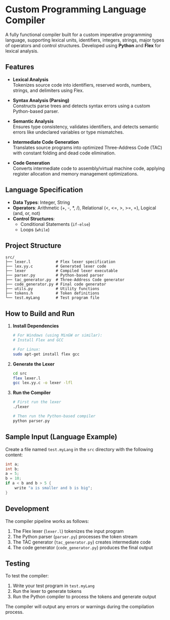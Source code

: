 # Custom Programming Language Compiler

A fully functional compiler built for a custom imperative programming language, supporting lexical units, identifiers, integers, strings, major types of operators and control structures.
Developed using **Python** and **Flex** for lexical analysis.

## Features

- **Lexical Analysis**  
  Tokenizes source code into identifiers, reserved words, numbers, strings, and delimiters using Flex.

- **Syntax Analysis (Parsing)**  
  Constructs parse trees and detects syntax errors using a custom Python-based parser.

- **Semantic Analysis**  
  Ensures type consistency, validates identifiers, and detects semantic errors like undeclared variables or type mismatches.

- **Intermediate Code Generation**  
  Translates source programs into optimized Three-Address Code (TAC) with constant folding and dead code elimination.

- **Code Generation**  
  Converts intermediate code to assembly/virtual machine code, applying register allocation and memory management optimizations.

## Language Specification

- **Data Types**: Integer, String
- **Operators**: Arithmetic (+, -, *, /), Relational (<, <=, >, >=, =), Logical (and, or, not)
- **Control Structures**:  
  - Conditional Statements (`if-else`)  
  - Loops (`while`)  

## Project Structure

```
src/
├── lexer.l           # Flex lexer specification
├── lex.yy.c          # Generated lexer code
├── lexer             # Compiled lexer executable
├── parser.py         # Python-based parser
├── tac_generator.py  # Three-Address Code generator
├── code_generator.py # Final code generator
├── utils.py          # Utility functions
├── tokens.h          # Token definitions
└── test.myLang       # Test program file
```

## How to Build and Run

1. **Install Dependencies**
   ```bash
   # For Windows (using MinGW or similar):
   # Install Flex and GCC
   
   # For Linux:
   sudo apt-get install flex gcc
   ```

2. **Generate the Lexer**
   ```bash
   cd src
   flex lexer.l
   gcc lex.yy.c -o lexer -lfl
   ```

3. **Run the Compiler**
   ```bash
   # First run the lexer
   ./lexer
   
   # Then run the Python-based compiler
   python parser.py
   ```

## Sample Input (Language Example)

Create a file named `test.myLang` in the `src` directory with the following content:

```c
int a;
int b;
a = 5;
b = 10;
if a < b and b > 5 {
    write "a is smaller and b is big";
}
```

## Development

The compiler pipeline works as follows:
1. The Flex lexer (`lexer.l`) tokenizes the input program
2. The Python parser (`parser.py`) processes the token stream
3. The TAC generator (`tac_generator.py`) creates intermediate code
4. The code generator (`code_generator.py`) produces the final output

## Testing

To test the compiler:
1. Write your test program in `test.myLang`
2. Run the lexer to generate tokens
3. Run the Python compiler to process the tokens and generate output

The compiler will output any errors or warnings during the compilation process. 

